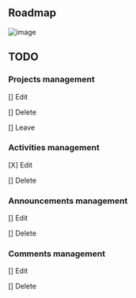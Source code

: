 ## Roadmap

![image](https://github.com/alejandro0619/mindhive/assets/63134049/286dd23b-20c4-4964-8c1c-ea43b90f7c2d)


## TODO

### Projects management

[] Edit

[] Delete

[] Leave 

### Activities management

[X] Edit

[] Delete

### Announcements management

[] Edit

[] Delete

### Comments management

[] Edit

[] Delete
